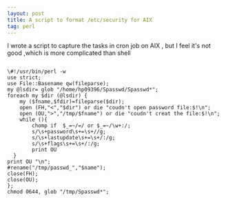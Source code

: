 ```yaml
---
layout: post
title: A script to format /etc/security for AIX
tag: perl
---
```

I wrote a script to capture the tasks in cron job on AIX , but I feel it's not good ,which is more complicated than shell 
<pre><code>
\#!/usr/bin/perl -w
use strict;
use File::Basename qw(fileparse);
my @lsdir= glob "/home/hp09396/Spasswd/Spasswd*";
foreach my $dir (@lsdir) {
    my ($fname,$fdir)=fileparse($dir);
    open (FH,"<","$dir") or die "coudn't open password file:$!\n";
    open (OU,">","/tmp/$fname") or die "coudn't creat the file:$!\n";
    while (<FH>){
        chomp if  $_=~/=/ or $_=~/\w+:/;
        s/\s+password\s+=\s+//g;
        s/\s+lastupdate\s+=\s+/:/g;
        s/\s+flags\s+=\s+/:/g;
        print OU
  }
print OU "\n";
#rename("/tmp/passwd_","$name");
close(FH);
close(OU);
};
chmod 0644, glob "/tmp/Spasswd*";
</pre></code>
